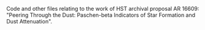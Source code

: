 Code and other files relating to the work of HST archival proposal AR 16609: "Peering Through the Dust: Paschen-beta Indicators of Star Formation and Dust Attenuation". 
